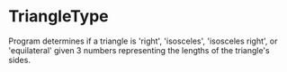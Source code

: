 # TriangleType
Program determines if a triangle is 'right', 'isosceles', 'isosceles right', or 'equilateral' given 3 numbers representing the lengths of the triangle's sides.
